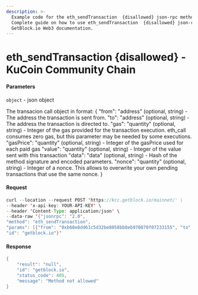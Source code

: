 ```yaml
---
description: >-
  Example code for the eth_sendTransaction  {disallowed} json-rpc method.
  Сomplete guide on how to use eth_sendTransaction  {disallowed} json-rpc in
  GetBlock.io Web3 documentation.
---
```


# eth\_sendTransaction {disallowed} - KuCoin Community Chain

#### Parameters

`object` - json object

The transacion call object in format: { "from": "address" (optional, string) - The address the transaction is sent from. "to": "address" (optional, string) - The address the transaction is directed to. "gas": "quantity" (optional, string) - Integer of the gas provided for the transaction execution. eth\_call consumes zero gas, but this parameter may be needed by some executions. "gasPrice": "quantity" (optional, string) - Integer of the gasPrice used for each paid gas "value": "quantity" (optional, string) - Integer of the value sent with this transaction "data": "data" (optional, string) - Hash of the method signature and encoded parameters. "nonce": "quantity" (optional, string) - Integer of a nonce. This allows to overwrite your own pending transactions that use the same nonce. }

#### Request

```java
curl --location --request POST 'https://kcc.getblock.io/mainnet/' \
--header 'x-api-key: YOUR-API-KEY' \
--header 'Content-Type: application/json' \
--data-raw '{"jsonrpc": "2.0",
"method": "eth_sendTransaction",
"params": [{"from": "0xb60e8dd61c5d32be8058bb8eb970870f07233155", "to": "0xd46e8dd67c5d32be8058bb8eb970870f07244567", "gas": "0x76c0", "gasPrice": "0x9184e72a000", "value": "0x9184e72a", "data": "0xd46e8dd67c5d32be8d46e8dd67c5d32be8058bb8eb970870f072445675058bb8eb970870f072445675"}],
"id": "getblock.io"}'
```

#### Response

```java
{
    "result": "null",
    "id": "getblock.io",
    "status_code": 405,
    "message": "Method not allowed"
}
```
